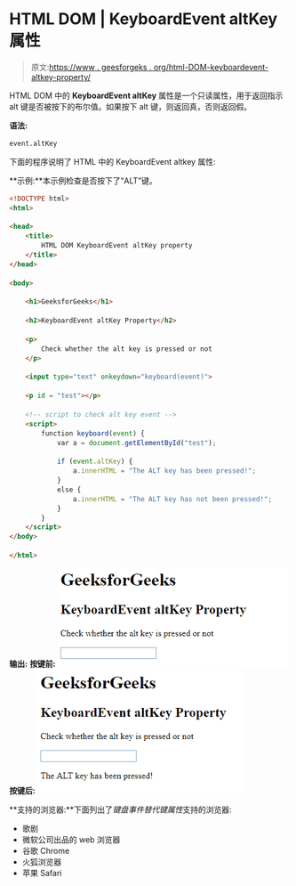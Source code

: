 # HTML DOM | KeyboardEvent altKey 属性

> 原文:[https://www . geesforgeks . org/html-DOM-keyboardevent-altkey-property/](https://www.geeksforgeeks.org/html-dom-keyboardevent-altkey-property/)

HTML DOM 中的 **KeyboardEvent altKey** 属性是一个只读属性，用于返回指示 alt 键是否被按下的布尔值。如果按下 alt 键，则返回真，否则返回假。

**语法:**

```html
event.altKey
```

下面的程序说明了 HTML 中的 KeyboardEvent altkey 属性:

**示例:**本示例检查是否按下了“ALT”键。

```html
<!DOCTYPE html>
<html>

<head> 
    <title>
        HTML DOM KeyboardEvent altKey property
    </title>
</head>

<body>

    <h1>GeeksforGeeks</h1> 

    <h2>KeyboardEvent altKey Property</h2>

    <p>
        Check whether the alt key is pressed or not
    </p> 

    <input type="text" onkeydown="keyboard(event)">

    <p id = "test"></p>

    <!-- script to check alt key event -->
    <script>
        function keyboard(event) {
            var a = document.getElementById("test");

            if (event.altKey) {
                a.innerHTML = "The ALT key has been pressed!";
            } 
            else {
                a.innerHTML = "The ALT key has not been pressed!";
            }
        }
    </script>
</body>

</html>                                                
```

**输出:**
**按键前:**
![](img/8f58d202f0e082a1f92ff0c3263661ef.png)
**按键后:**
![](img/e6624559b8d896d891fcc066d2088aa7.png)

**支持的浏览器:**下面列出了*键盘事件替代键属性*支持的浏览器:

*   歌剧
*   微软公司出品的 web 浏览器
*   谷歌 Chrome
*   火狐浏览器
*   苹果 Safari
